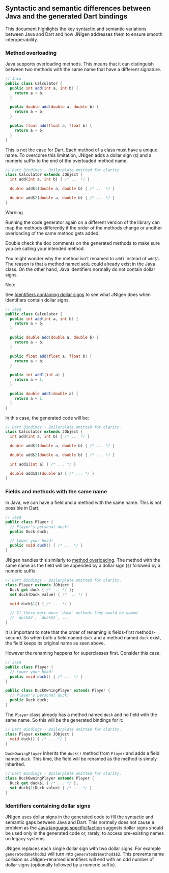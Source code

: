 ## Syntactic and semantic differences between Java and the generated Dart bindings

This document highlights the key syntactic and semantic variations between Java
and Dart and how JNIgen addresses them to ensure smooth interoperability.

### Method overloading

Java supports overloading methods. This means that it can distinguish between
two methods with the same name that have a different signature.

```java
// Java
public class Calculator {
  public int add(int a, int b) {
    return a + b;
  }

  public double add(double a, double b) {
    return a + b;
  }

  public float add(float a, float b) {
    return a + b;
  }
}
```

This is not the case for Dart. Each method of a class must have a unique name.
To overcome this limitation, JNIgen adds a dollar sign (`$`) and a numeric
suffix to the end of the overloaded method name.

```dart
// Dart Bindings - Boilerplate omitted for clarity.
class Calculator extends JObject {
  int add(int a, int b) { /* ... */ }

  double add$1(double a, double b) { /* ... */ }

  double add$2(double a, double b) { /* ... */ }
}
```

> [!WARNING]  
> Running the code generator again on a different version of the library can map
> the methods differently if the order of the methods change or another
> overloading of the same method gets added.
>
> Double check the doc comments on the generated methods to make sure you are
> calling your intended method.

You might wonder why the method isn't renamed to `add1` instead of `add$1`. The
reason is that a method named `add1` could already exist in the Java class. On
the other hand, Java identifiers normally do not contain dollar signs.

> [!NOTE]  
> See
> [Identifiers containing dollar signs](#identifiers-containing-dollar-signs) to
> see what JNIgen does when identifiers contain dollar signs.

```java
// Java
public class Calculator {
  public int add(int a, int b) {
    return a + b;
  }

  public double add(double a, double b) {
    return a + b;
  }

  public float add(float a, float b) {
    return a + b;
  }

  public int add1(int a) {
    return a + 1;
  }

  public double add1(double a) {
    return a + 1;
  }
}
```

In this case, the generated code will be:

```dart
// Dart Bindings - Boilerplate omitted for clarity.
class Calculator extends JObject {
  int add(int a, int b) { /* ... */ }

  double add$1(double a, double b) { /* ... */ }

  double add$2(double a, double b) { /* ... */ }

  int add1(int a) { /* ... */ }

  double add1$1(double a) { /* ... */ }
}
```

### Fields and methods with the same name

In Java, we can have a field and a method with the same name. This is not
possible in Dart.

```java
// Java
public class Player {
  // Player's personal duck!
  public Duck duck;

  // Lower your head!
  public void duck() { /* ... */ }
}
```

JNIgen handles this similarly to [method overloading](#method-overloading). The
method with the same name as the field will be appended by a dollar sign (`$`)
followed by a numeric suffix.

```dart
// Dart Bindings - Boilerplate omitted for clarity.
class Player extends JObject {
  Duck get duck { /* ... */ };
  set duck(Duck value) { /* ... */ }

  void duck$1() { /* ... */ }

  // If there were more `duck` methods they would be named
  // `duck$2`, `duck$3`, ...
}
```

It is important to note that the order of renaming is fields-first
methods-second. So when both a field named `duck` and a method named `duck`
exist, the field keeps its original name as seen above.

However the renaming happens for superclasses first. Consider this case.

```java
// Java
public class Player {
  // Lower your head!
  public void duck() { /* ... */ }
}

public class DuckOwningPlayer extends Player {
  // Player's personal duck!
  public Duck duck;
}
```

The `Player` class already has a method named `duck` and no field with the same
name. So this will be the generated bindings for it:

```dart
// Dart Bindings - Boilerplate omitted for clarity.
class Player extends JObject {
  void duck() { /* ... */ }
}
```

`DuckOwningPlayer` inherits the `duck()` method from `Player` and adds a field
named `duck`. This time, the field will be renamed as the method is simply
inherited.

```dart
// Dart Bindings - Boilerplate omitted for clarity.
class DuckOwningPlayer extends Player {
  Duck get duck$1 { /* ... */ };
  set duck$1(Duck value) { /* ... */ }
}
```

### Identifiers containing dollar signs

JNIgen uses dollar signs in the generated code to fill the syntactic and
semantic gaps between Java and Dart. This normally does not cause a problem as
the
[Java language specificifaction](https://docs.oracle.com/javase/specs/jls/se11/html/jls-3.html#jls-3.8)
suggests dollar signs should be used only in the generated code or, rarely, to
access pre-existing names on legacy systems.

JNIgen replaces each single dollar sign with two dollar signs. For example
`generated$method$2` will turn into `generated$$method$$2`. This prevents name
collision as JNIgen-renamed identifiers will end with an odd number of dollar
signs (optionally followed by a numeric suffix).
